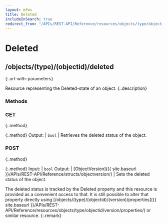 ```yaml
---
layout: mfws
title: Deleted
includeInSearch: true
redirect_from: "/APIs/REST-API/Reference/resources/objects/type/objectid/deleted.html"
---
```


# Deleted

## /objects/(type)/(objectid)/deleted
{:.url-with-parameters}

Resource representing the Deleted-state of an object. 
{:.description}

### Methods

### GET
{:.method}

{:.method}
Output: | `bool`
| Retrieves the deleted status of the object.

### POST
{:.method}

{:.method}
Input: | `bool`
Output: | [ObjectVersion]({{ site.baseurl }}/APIs/REST-API/Reference/structs/objectversion/)
| Sets the deleted status of the object. 

The deleted status is tracked by the Deleted property and this resource is provided as a convenient access to that. It is still possible to alter that property directly using [/objects/(type)/(objectid)/(version)/properties]({{ site.baseurl }}/APIs/REST-API/Reference/resources/objects/type/objectid/version/properties/) or similar resource. 
{:.remark}